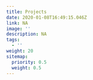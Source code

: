 ```yaml
---
title: Projects
date: 2020-01-08T16:49:15.046Z
link: NA
image: ''
description: NA
tags:
  - ''
weight: 20
sitemap:
  priority: 0.5
  weight: 0.5
---
```

<!--

This page represents the landing page for "contributions" section. It is also shown under the homepage header for "contributions". It should be therefore relatively short and sweet.

-->



<p></p>

